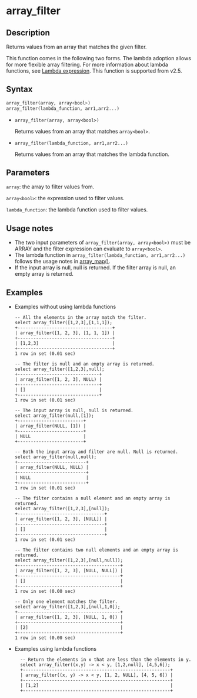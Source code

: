 # array_filter

## Description

Returns values from an array that matches the given filter.

This function comes in the following two forms. The lambda adoption allows for more flexible array filtering. For more information about lambda functions, see [Lambda expression](../Lambda_expression.md). This function is supported from v2.5.

## Syntax

```Haskell
array_filter(array, array<bool>)
array_filter(lambda_function, arr1,arr2...)
```

- `array_filter(array, array<bool>)`

  Returns values from an array that matches `array<bool>`.

- `array_filter(lambda_function, arr1,arr2...)`

  Returns values from an array that matches the lambda function.

## Parameters

`array`: the array to filter values from.

`array<bool>`: the expression used to filter values.

`lambda_function`: the lambda function used to filter values.

## Usage notes

- The two input parameters of `array_filter(array, array<bool>)` must be ARRAY and the filter expression can evaluate to `array<bool>`.
- The lambda function in `array_filter(lambda_function, arr1,arr2...)` follows the usage notes in [array_map()](array_map.md).
- If the input array is null, null is returned. If the filter array is null, an empty array is returned.

## Examples

- Examples without using lambda functions

    ```Plain
    -- All the elements in the array match the filter.
    select array_filter([1,2,3],[1,1,1]);
    +------------------------------------+
    | array_filter([1, 2, 3], [1, 1, 1]) |
    +------------------------------------+
    | [1,2,3]                            |
    +------------------------------------+
    1 row in set (0.01 sec)
    
    -- The filter is null and an empty array is returned.
    select array_filter([1,2,3],null);
    +-------------------------------+
    | array_filter([1, 2, 3], NULL) |
    +-------------------------------+
    | []                            |
    +-------------------------------+
    1 row in set (0.01 sec)
    
    -- The input array is null, null is returned.
    select array_filter(null,[1]);
    +-------------------------+
    | array_filter(NULL, [1]) |
    +-------------------------+
    | NULL                    |
    +-------------------------+
    
    -- Both the input array and filter are null. Null is returned.
    select array_filter(null,null);
    +--------------------------+
    | array_filter(NULL, NULL) |
    +--------------------------+
    | NULL                     |
    +--------------------------+
    1 row in set (0.01 sec)
    
    -- The filter contains a null element and an empty array is returned.
    select array_filter([1,2,3],[null]);
    +---------------------------------+
    | array_filter([1, 2, 3], [NULL]) |
    +---------------------------------+
    | []                              |
    +---------------------------------+
    1 row in set (0.01 sec)
    
    -- The filter contains two null elements and an empty array is returned.
    select array_filter([1,2,3],[null,null]);
    +---------------------------------------+
    | array_filter([1, 2, 3], [NULL, NULL]) |
    +---------------------------------------+
    | []                                    |
    +---------------------------------------+
    1 row in set (0.00 sec)
    
    -- Only one element matches the filter.
    select array_filter([1,2,3],[null,1,0]);
    +---------------------------------------+
    | array_filter([1, 2, 3], [NULL, 1, 0]) |
    +---------------------------------------+
    | [2]                                   |
    +---------------------------------------+
    1 row in set (0.00 sec)
    ```

- Examples using lambda functions

  ```Plain
    -- Return the elements in x that are less than the elements in y.
    select array_filter((x,y) -> x < y, [1,2,null], [4,5,6]);
    +--------------------------------------------------------+
    | array_filter((x, y) -> x < y, [1, 2, NULL], [4, 5, 6]) |
    +--------------------------------------------------------+
    | [1,2]                                                  |
    +--------------------------------------------------------+
  ```
